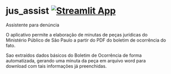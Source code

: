 # jus_assist [![Streamlit App](https://static.streamlit.io/badges/streamlit_badge_black_white.svg)](https://share.streamlit.io/yourGitHubName/yourRepo/yourApp/)

Assistente para denúncia 

 O aplicativo permite a elaboração de minutas de peças jurídicas do Ministério Público de São Paulo a partir do PDF do boletim de ocorrência do fato. 

 Sao extraídos dados básicos do Boletim de Ocorrência de forma automatizada, gerando uma minuta da peça em arquivo word para download com tais informações já preenchidas.


 
